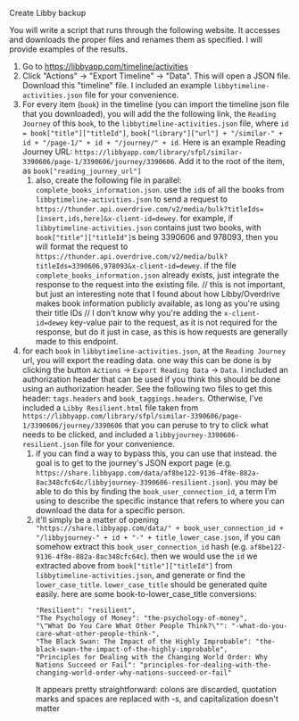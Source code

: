Create Libby backup

You will write a script that runs through the following website. It accesses and downloads the proper files and renames them as specified. I will provide examples of the results.
1. Go to https://libbyapp.com/timeline/activities
2. Click "Actions" -> "Export Timeline" -> "Data". This will open a JSON file. Download this "timeline" file. I included an example `libbytimeline-activities.json` file for your convenience.
3. For every item (`book`) in the timeline (you can import the timeline json file that you downloaded), you will add the the following link, the `Reading Journey` of this `book`, to the `libbytimeline-activities.json` file, where `id = book["title"]["titleId"]`, `book["library"]["url"] + "/similar-" + id + "/page-1/" + id + "/journey/" + id`. Here is an example Reading Journey URL: `https://libbyapp.com/library/sfpl/similar-3390606/page-1/3390606/journey/3390606`.  Add it to the root of the item, as `book["reading_journey_url"]`
	1. also, create the following file in parallel: `complete_books_information.json`. use the `id`s of all the books from `libbytimeline-activities.json` to send a request to `https://thunder.api.overdrive.com/v2/media/bulk?titleIds=[insert,ids,here]&x-client-id=dewey`. for example, if `libbytimeline-activities.json` contains just two books, with `book["title"]["titleId"]`s being 3390606 and 978093, then you will format the request to `https://thunder.api.overdrive.com/v2/media/bulk?titleIds=3390606,978093&x-client-id=dewey`. if the file `complete_books_information.json` already exists, just integrate the response to the request into the existing file.
	   // this is not important, but just an interesting note that I found about how Libby/Overdrive makes book information publicly available, as long as you're using their title IDs
	   // I don't know why you're adding the `x-client-id=dewey` key-value pair to the request, as it is not required for the response, but do it just in case, as this is how requests are generally made to this endpoint.
4. for each `book` in `libbytimeline-activities.json`, at the `Reading Journey` url, you will export the reading data. one way this can be done is by clicking the button `Actions` -> `Export Reading Data` -> `Data`. I included an authorization header that can be used if you think this should be done using an authorization header. See the following two files to get this header: `tags.headers` and `book_taggings.headers`. Otherwise, I've included a `Libby Resilient.html` file taken from `https://libbyapp.com/library/sfpl/similar-3390606/page-1/3390606/journey/3390606` that you can peruse to try to click what needs to be clicked, and included a `libbyjourney-3390606-resilient.json` file for your convenience.
	1. if you can find a way to bypass this, you can use that instead. the goal is to get to the journey's JSON export page (e.g. `https://share.libbyapp.com/data/af8be122-9136-4f8e-882a-8ac348cfc64c/libbyjourney-3390606-resilient.json`). you may be able to do this by finding the `book_user_connection_id`, a term I'm using to describe the specific instance that refers to where you can download the data for a specific person.
	2. it'll simply be a matter of opening `"https://share.libbyapp.com/data/" + book_user_connection_id + "/libbyjourney-" + id + "-" + title_lower_case.json`, if you can somehow extract this `book_user_connection_id` hash (e.g. `af8be122-9136-4f8e-882a-8ac348cfc64c`). then we would use the `id` we extracted above from `book["title"]["titleId"]` from `libbytimeline-activities.json`, and generate or find the `lower_case_title`. `lower_case_title` should be generated quite easily. here are some book-to-lower_case_title conversions:
	   ```
	   "Resilient": "resilient",
	   "The Psychology of Money": "the-psychology-of-money",
	   "\"What Do You Care What Other People Think?\"": "-what-do-you-care-what-other-people-think-",
	   "The Black Swan: The Impact of the Highly Improbable": "the-black-swan-the-impact-of-the-highly-improbable",
	   "Principles for Dealing with the Changing World Order: Why Nations Succeed or Fail": "principles-for-dealing-with-the-changing-world-order-why-nations-succeed-or-fail"
	   ```
	   It appears pretty straightforward: colons are discarded, quotation marks and spaces are replaced with -s, and capitalization doesn't matter
